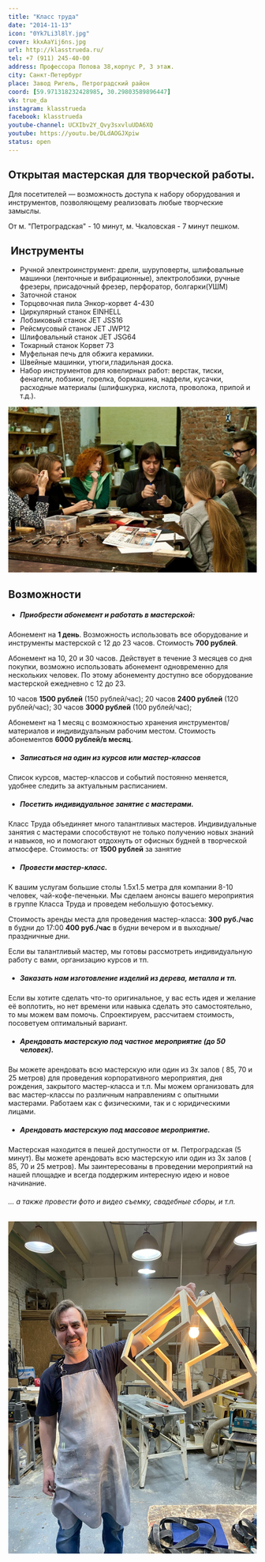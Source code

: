```yaml
---
title: "Класс труда"
date: "2014-11-13"
icon: "0Yk7Li3l8lY.jpg"
cover: kkxAaYij6ns.jpg
url: http://klasstrueda.ru/
tel: +7 (911) 245-40-00
address: Профессора Попова 38,корпус Р, 3 этаж.
city: Санкт-Петербург
place: Завод Ригель, Петроградский район
coord: [59.971318232428985, 30.29803589896447]
vk: true_da
instagram: klasstrueda
facebook: klasstrueda
youtube-channel: UCXIbv2Y_Qvy3sxvluUDA6XQ
youtube: https://youtu.be/DLdAOGJXpiw
status: open
---
```


## Открытая мастерская для творческой работы.

Для посетителей — возможность доступа к набору оборудования и инструментов, позволяющему реализовать любые творческие замыслы.

От м. "Петроградская" - 10 минут, м. Чкаловская - 7 минут пешком.

##  Инструменты

- Ручной электроинструмент: дрели, шуруповерты, шлифовальные машинки (ленточные и вибрационные), электролобзики, ручные фрезеры, присадочный фрезер, перфоратор, болгарки(УШМ)
- Заточной станок
- Торцовочная пила Энкор-корвет 4-430
- Циркулярный станок EINHELL
- Лобзиковый станок JET JSS16
- Рейсмусовый станок JET JWP12
- Шлифовальный станок JET JSG64
- Токарный станок Корвет 73
- Муфельная печь для обжига керамики.
- Швейные машинки, утюги,гладильная доска.
- Набор инструментов для ювелирных работ: верстак, тиски, фенагели, лобзики, горелка, бормашина, надфели, кусачки, расходные материалы (шлифшкурка, кислота, проволока, припой и т.д.).

![](./1jyrp2FyoYo.jpg)

## Возможности

- ##### Приобрести абонемент и работать в мастерской:

Абонемент на **1 день**. Возможность использовать все оборудование и инструменты мастерской с 12 до 23 часов. Стоимость **700 рублей**.

Абонемент на 10, 20 и 30 часов. Действует в течение 3 месяцев со дня покупки, возможно использовать абонемент одновременно для нескольких человек. По этому абонементу доступно все оборудование мастерской ежедневно с 12 до 23.

10 часов **1500 рублей** (150 рублей/час); 20 часов **2400 рублей** (120 рублей/час); 30 часов **3000 рублей** (100 рублей/час);

Абонемент на 1 месяц с возможностью хранения инструментов/материалов и индивидуальным рабочим местом. Стоимость абонементов **6000 рублей/в месяц**.

- ##### Записаться на один из курсов или мастер-классов

Список курсов, мастер-классов и событий постоянно меняется, удобнее следить за актуальным расписанием.

- ##### Посетить индивидуальное занятие с мастерами.

Класс Труда объединяет много талантливых мастеров. Индивидуальные занятия с мастерами способствуют не только получению новых знаний и навыков, но и помогают отдохнуть от офисных будней в творческой атмосфере. Стоимость: от **1500 рублей** за занятие

- ##### Провести мастер-класс.

К вашим услугам большие столы 1.5х1.5 метра для компании 8-10 человек, чай-кофе-печеньки. Мы сделаем анонсы вашего мероприятия в группе Класса Труда и проведем небольшую фотосъемку.

Стоимость аренды места для проведения мастер-класса: **300 руб./час** в будни до 17:00 **400 руб./час** в будни вечером и в выходные/праздничные дни.

Если вы талантливый мастер, мы готовы рассмотреть индивидуальную работу с вами, организацию курсов и тп.

- ##### Заказать нам изготовление изделий из дерева, металла и тп.

Если вы хотите сделать что-то оригинальное, у вас есть идея и желание её воплотить, но нет времени или навыка сделать это самостоятельно, то мы можем вам помочь. Спроектируем, рассчитаем стоимость, посоветуем оптимальный вариант.

- ##### Арендовать мастерскую под частное мероприятие (до 50 человек).

Вы можете арендовать всю мастерскую или один из 3х залов ( 85, 70 и 25 метров) для проведения корпоративного мероприятия, дня рождения, закрытого мастер-класса и т.п. Мы можем организовать для вас мастер-классы по различным направлениям с опытными мастерами. Работаем как с физическими, так и с юридическими лицами.

- ##### Арендовать мастерскую под массовое мероприятие.

Мастерская находится в пешей доступности от м. Петроградская (5 минут). Вы можете арендовать всю мастерскую или один из 3х залов ( 85, 70 и 25 метров). Мы заинтересованы в проведении мероприятий на нашей площадке и всегда поддержим интересную идею и новое начинание.

###### ... а также провести фото и видео съемку, свадебные сборы, и т.п.

![](./uFBuWceHTSk.jpg)